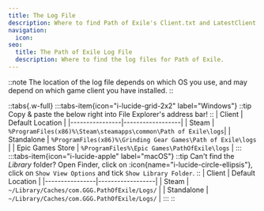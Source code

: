 ```yaml
---
title: The Log File
description: Where to find Path of Exile's Client.txt and LatestClient.txt files.
navigation:
  icon:
seo:
  title: The Path of Exile Log File
  description: Where to find the log files for Path of Exile.
---
```


::note
The location of the log file depends on which OS you use, and may depend on which game client you have installed.
::

::tabs{.w-full}
:::tabs-item{icon="i-lucide-grid-2x2" label="Windows"}
::tip
Copy & paste the below right into File Explorer's address bar!
::
| Client         | Default Location |
|----------------|------------------|
| Steam          | `%ProgramFiles(x86)%\Steam\steamapps\common\Path of Exile\logs`|
| Standalone     | `%ProgramFiles(x86)%\Grinding Gear Games\Path of Exile\logs` |
| Epic Games Store | `%ProgramFiles%\Epic Games\PathOfExile\logs` |
:::
:::tabs-item{icon="i-lucide-apple" label="macOS"}
::tip
Can't find the _Library_ folder? Open Finder, click on :icon{name="i-lucide-circle-ellipsis"}, click on `Show View Options` and tick `Show Library Folder`.
::
| Client         | Default Location |
|----------------|------------------|
| Steam          | `~/Library/Caches/com.GGG.PathOfExile/Logs/` |
| Standalone     | `~/Library/Caches/com.GGG.PathOfExile/Logs/` |
:::
::